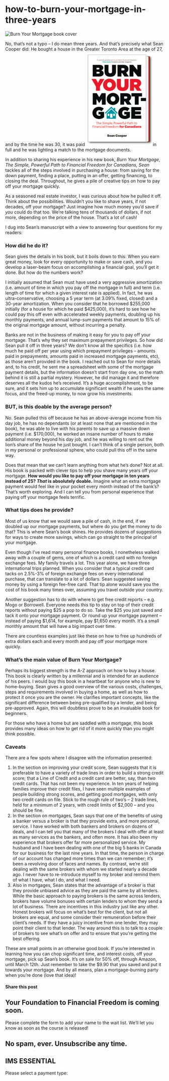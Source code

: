 # how-to-burn-your-mortgage-in-three-years
![Burn Your Mortgage book cover](https://yourfinanciallaunchpad.com/wp-content/uploads/elementor/thumbs/Burn-Your-Mortgage-book-cover-qdc6cpthe1jg09nepcheyd0ymqwyqy89x64timb4aw.png "Burn Your Mortgage book cover")

No, that’s not a typo – I do mean three years. And that’s precisely what Sean Cooper did: He bought a house in the Greater Toronto Area at the age of 27, and by the time he was 30, it was paid ![Burn Your Mortgage book cover](attachments/Burn-Your-Mortgage-book-cover-212x300.png)in full and he was lighting a match to the mortgage documents.

In addition to sharing his experience in his new book, *Burn Your Mortgage, The Simple, Powerful Path to Financial Freedom for Canadians, Sean* tackles all of the steps involved in purchasing a house: from saving for the down payment, finding a place, putting in an offer, getting financing, to closing the deal. Throughout, he gives a pile of creative tips on how to pay off your mortgage quickly.

As a seasoned real estate investor, I was curious about how he pulled it off. Think about the possibilities. Wouldn’t you like to shave years, if not decades, off your mortgage? Just imagine how much money you’d save if *you* could do that too. We’re talking tens of thousands of dollars, if not more, depending on the price of the house. That’s a lot of cash!

I dug into Sean’s manuscript with a view to answering four questions for my readers:

### How did he do it?

Sean gives the details in his book, but it boils down to this: When you earn great money, look for every opportunity to make or save cash, and you develop a laser-beam focus on accomplishing a financial goal, you’ll get it done. But how do the numbers work?

I initially assumed that Sean must have used a very aggressive amortization (i.e. amount of time in which you pay off the mortgage in full) and term (i.e. length of time for which a given interest rate is applied). In fact, he was ultra-conservative, choosing a 5 year term (at 3.09% fixed, closed) and a 30-year amortization. When you consider that he borrowed $255,000 initially (for a house for which he paid $425,000), it’s hard to see how he could pay this off even with accelerated weekly payments, doubling up his monthly payments, and annual lump-sum payments that amount to 15% of the original mortgage amount, without incurring a penalty.

Banks are not in the business of making it easy for you to pay off your mortgage. That’s why they set maximum prepayment privileges. So how did Sean pull it off in three years? We don’t know all the specifics (i.e. how much he paid off per year using which prepayment privileges – amounts paid in prepayments, amounts paid in increased mortgage payments, etc), as those aren’t provided in the book. I reached out to Sean for more details and, to his credit, he sent me a spreadsheet with some of the mortgage payment details, but the information doesn’t start from day one, so the math behind it is still a partial mystery. However, he did manage it and therefore deserves all the kudos he’s received. It’s a huge accomplishment, to be sure, and it sets him up to accumulate significant wealth if he uses the same focus, and the freed-up money, to now grow his investments.

### BUT, is this doable by the average person?

No. Sean pulled this off because he has an above-average income from his day job, he has no dependants (or at least none that are mentioned in the book), he was able to live with his parents to save up a massive down payment (i.e. $170,000), he worked an insane number of hours to make additional money beyond his day job, and he was willing to rent out the lion’s share of the house he just bought. I can’t think of a single person, both in my personal or professional sphere, who could pull this off in the same way.

Does that mean that we can’t learn anything from what he’s done? Not at all. His book is packed with clever tips to help you shave many years off your mortgage. **How would you like to pay off your mortgage in ten years instead of 25? *That* is absolutely doable.** Imagine what an extra mortgage payment would feel like in your pocket every month instead of the bank’s? That’s worth exploring. And I can tell you from personal experience that paying off your mortgage feels terrific.

### What tips does he provide?

Most of us know that we would save a pile of cash, in the end, if we doubled up our mortgage payments, but where do you get the money to do that? This is where Sean’s book shines. He provides dozens of suggestions for ways to create more savings, which can go straight to the principal of your mortgage.

Even though I’ve read many personal finance books, I nonetheless walked away with a couple of gems, one of which is a credit card with no foreign exchange fees. My family travels a lot. This year alone, we have three international trips planned. When you consider that a typical credit card tacks on 2.5%-3% of foreign exchange fees on every international purchase, that can translate to a lot of dollars. Sean suggested saving money by using a foreign fee-free card. That tip alone would save you the cost of his book many times over, assuming you travel outside your country.

Another suggestion has to do with where to get free credit reports – e.g. Mogo or Borrowell. Everyone needs this tip to stay on top of their credit reports without paying $25 a pop to do so. Take the $25 you just saved and tack it onto your mortgage payment. Or round up your mortgage payment – instead of paying $1,614, for example, pay $1,650 every month. It’s a small monthly amount that will have a big impact over time.

There are countless examples just like these on how to free up hundreds of extra dollars each and every month and pay off your mortgage more quickly.

### What’s the main value of Burn Your Mortgage?

Perhaps its biggest strength is the A-Z approach on how to buy a house. This book is clearly written by a millennial and is intended for an audience of his peers. I would buy this book in a heartbeat for anyone who is new to home-buying. Sean gives a good overview of the various costs, challenges, steps and requirements involved in buying a home, as well as how to protect it once you are the owner. He clarifies important concepts, like the significant difference between being pre-qualified by a lender, and being pre-approved. Again, this will doubtless prove to be an invaluable book for beginners.

For those who have a home but are saddled with a mortgage, this book provides many ideas on how to get rid of it more quickly than you might think possible.

### Caveats

There are a few spots where I disagree with the information presented:

1. In the section on improving your credit score, Sean suggests that it is preferable to have a variety of trade lines in order to build a strong credit score; that a Line of Credit and a credit card are better, say, than two credit cards. That has not been my experience. In ten years of helping families improve their credit files, I have seen multiple examples of people building strong scores, and getting good mortgages, with only two credit cards on file. Stick to the rough rule of two’s – 2 trade lines, held for a minimum of 2 years, with credit limits of $2,000 – and you should be fine.
2. In the section on mortgages, Sean says that one of the benefits of using a banker versus a broker is that they provide extra, and more personal, service. I have worked with both bankers and brokers on dozens of deals, and I can tell you that many of the brokers I deal with offer at least as many services as the bankers, and often more. It has also been my experience that brokers offer far more personalized service. My husband and I have been dealing with one of the big 5 banks in Canada for our business for the last nine years. In that time, the person in charge of our account has changed more times than we can remember; it’s been a revolving door of faces and names. By contrast, we’re still dealing with the same brokers with whom we started nearly a decade ago. I never have to re-introduce myself to my broker and remind them of what I have, what I do, and what I need.
3. Also in mortgages, Sean states that the advantage of a broker is that they provide unbiased advice as they are paid the same by all lenders. While the basic approach to paying brokers is the same across lenders, brokers have volume bonuses with certain lenders to whom they send a lot of business. There are incentives in this industry just like any other. Honest brokers will focus on what’s best for the client, but not all brokers are equal, and some consider their remuneration before their client’s needs. If they have a juicy incentive from one lender, they may point their client to that lender. The way around this is to talk to a couple of brokers to see what’s on offer and to ensure that you’re getting the best offering.

These are small points in an otherwise good book. If you’re interested in learning how you can chop significant time, and interest costs, off your mortgage, pick up Sean’s book. It’s on sale for 50% off, through Amazon, until March 12th. Just remember to take the $9.90 that you saved and put it towards your mortgage. And by all means, plan a mortgage-burning party when you’re done (love that idea)!

#### Share this post

## Your Foundation to Financial Freedom is coming soon.

Please complete the form to add your name to the wait list. We’ll let you know as soon as the course is released!

## No spam, ever. Unsubscribe any time.

## IMS ESSENTIAL

Please select a payment type: